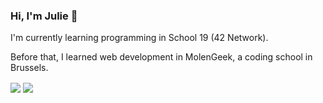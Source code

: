 ### Hi, I'm Julie 👋

I'm currently learning programming in School 19 (42 Network).

Before that, I learned web development in MolenGeek, a coding school in Brussels.

<!--
**juliedartois/juliedartois** is a ✨ _special_ ✨ repository because its `README.md` (this file) appears on your GitHub profile.

Here are some ideas to get you started:

- 🔭 I’m currently working on ...
- 🌱 I’m currently learning ...
- 👯 I’m looking to collaborate on ...
- 🤔 I’m looking for help with ...
- 💬 Ask me about ...
- 📫 How to reach me: ...
- 😄 Pronouns: ...
- ⚡ Fun fact: ...
-->

<div>
	<img align="center" src="https://github-readme-stats.vercel.app/api?username=juliedartois&count_private=true&theme=tokyonight&show_icons=true" />
	<img align="center" src="https://github-readme-stats.vercel.app/api/top-langs/?username=juliedartois&count_private=true&theme=tokyonight&show_icons=true" />
</div>
